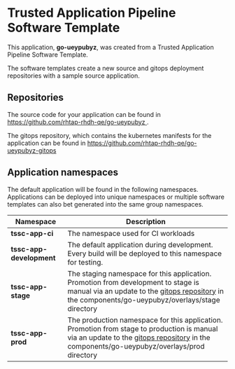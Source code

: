 # Trusted Application Pipeline Software Template

This application, **go-ueypubyz**, was created from a Trusted Application Pipeline Software Template.

The software templates create a new source and gitops deployment repositories with a sample source application. 

## Repositories

The source code for your application can be found in [https://github.com/rhtap-rhdh-qe/go-ueypubyz ](https://github.com/rhtap-rhdh-qe/go-ueypubyz ).
 
The gitops repository, which contains the kubernetes manifests for the application can be found in 
[https://github.com/rhtap-rhdh-qe/go-ueypubyz-gitops ](https://github.com/rhtap-rhdh-qe/go-ueypubyz-gitops ) 

## Application namespaces 

The default application will be found in the following namespaces. Applications can be deployed into unique namespaces or multiple software templates can also bet generated into the same group namespaces.  

|  Namespace   |  Description   |  
| -------- | -------- |
| **tssc-app-ci** | The namespace used for CI workloads |
| **tssc-app-development** | The default application during development. Every build will be deployed to this namespace for testing. |
| **tssc-app-stage** | The staging namespace for this application. Promotion from development to stage is manual via an update to the [gitops repository](https://github.com/rhtap-rhdh-qe/go-ueypubyz-gitops ) in the components/go-ueypubyz/overlays/stage directory |
| **tssc-app-prod** | The production namespace for this application. Promotion from stage to production is manual via an update to the [gitops repository](https://github.com/rhtap-rhdh-qe/go-ueypubyz-gitops ) in the components/go-ueypubyz/overlays/prod directory |